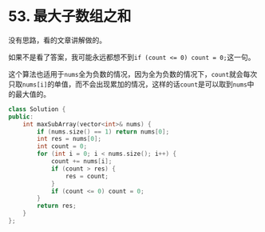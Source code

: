 # 53. 最大子数组之和

没有思路，看的文章讲解做的。

如果不是看了答案，我可能永远都想不到`if (count <= 0) count = 0;`这一句。

这个算法也适用于`nums`全为负数的情况，因为全为负数的情况下，`count`就会每次只取`nums[i]`的单值，而不会出现累加的情况，这样的话`count`是可以取到`nums`中的最大值的。

```c++
class Solution {
public:
    int maxSubArray(vector<int>& nums) {
        if (nums.size() == 1) return nums[0];
        int res = nums[0];
        int count = 0;
        for (int i = 0; i < nums.size(); i++) {
            count += nums[i];
            if (count > res) {
                res = count;
            }
            if (count <= 0) count = 0;
        }
        return res;
    }
};
```